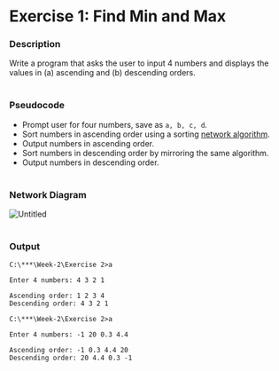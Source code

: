 # Exercise 1: Find Min and Max
### Description
Write a program that asks the user to input 4 numbers and displays the values in (a) ascending and (b) descending orders.
<br/><br/>
### Pseudocode
- Prompt user for four numbers, save as `a, b, c, d`.
- Sort numbers in ascending order using a sorting [network algorithm](https://en.wikipedia.org/wiki/Sorting_network).
- Output numbers in ascending order.
- Sort numbers in descending order by mirroring the same algorithm.
- Output numbers in descending order.
<br/><br/>
### Network Diagram
![Untitled](https://s3-us-west-2.amazonaws.com/secure.notion-static.com/15e35974-4b01-43e3-93e1-34d5d1f2a4fc/Untitled.png)
<br/><br/>
### Output
```
C:\***\Week-2\Exercise 2>a

Enter 4 numbers: 4 3 2 1

Ascending order: 1 2 3 4
Descending order: 4 3 2 1

C:\***\Week-2\Exercise 2>a

Enter 4 numbers: -1 20 0.3 4.4

Ascending order: -1 0.3 4.4 20
Descending order: 20 4.4 0.3 -1
```
